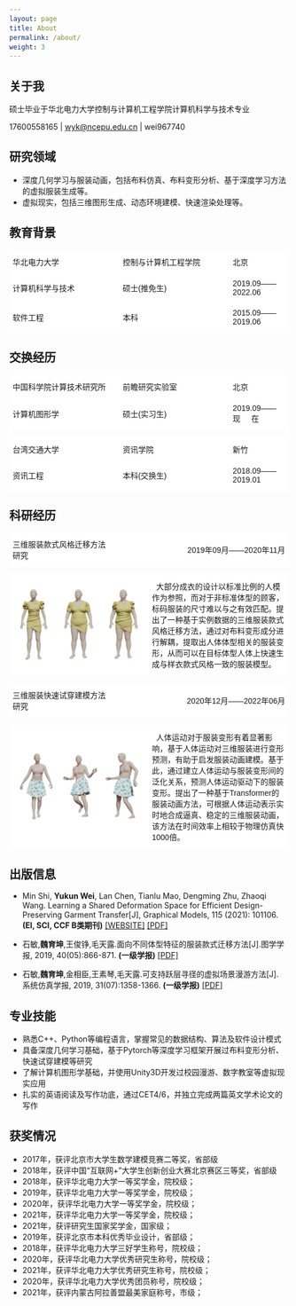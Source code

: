 ```yaml
---
layout: page
title: About
permalink: /about/
weight: 3
---
```


## 关于我

硕士毕业于华北电力大学控制与计算机工程学院计算机科学与技术专业

17600558165 \| wyk@ncepu.edu.cn \| wei967740

## 研究领域

* 深度几何学习与服装动画，包括布料仿真、布料变形分析、基于深度学习方法的虚拟服装生成等。
* 虚拟现实，包括三维图形生成、动态环境建模、快速渲染处理等。

## 教育背景


<style type="text/css">
.tg  {border-collapse:collapse;border-spacing:0;width:100%}
.tg td{font-family:Arial, sans-serif;padding:10px 5px;width:34%;border-style:solid;border-width:1px;overflow:hidden;word-break:normal;border-color:black;}
.tg th{font-family:Arial, sans-serif;font-size:14px;font-weight:normal;padding:10px 5px;border-style:solid;border-width:1px;overflow:hidden;word-break:normal;border-color:black;}
.tg .tg-zv4m{background-color:#ffffff;border-color:#ffffff;text-align:left;vertical-align:center;width:39.5%}
.tg .tg-sci-project-name{background-color:#ffffff;border-color:#ffffff;text-align:left;vertical-align:center;width:20%}
.tg .tg-sci-project-date{background-color:#ffffff;border-color:#ffffff;text-align:right;vertical-align:center;}
.tg .tg-sci-project-img{background-color:#ffffff;border-color:#ffffff;text-align:center;vertical-align:center;}
.tg .tg-sci-project-abstract{background-color:#ffffff;border-color:#ffffff;text-align:;vertical-align:center;}
</style>

<table class="tg">
	<tr>
		<td class="tg-zv4m">华北电力大学</td>
		<td class="tg-zv4m">控制与计算机工程学院</td>
		<td class="tg-zv4m">北京</td>
	</tr>
  <tr>
    <td class="tg-zv4m">计算机科学与技术</td>
    <td class="tg-zv4m">硕士(推免生)</td>
    <td class="tg-zv4m">2019.09——2022.06</td>
  </tr>
  <tr>
    <td class="tg-zv4m">软件工程</td>
    <td class="tg-zv4m">本科</td>
    <td class="tg-zv4m">2015.09——2019.06</td>
  </tr>  
</table>

## 交换经历



<table class="tg">
  <tr>
	<td class="tg-zv4m">中国科学院计算技术研究所</td>
	<td class="tg-zv4m">前瞻研究实验室</td>
	<td class="tg-zv4m">北京</td>
  </tr>
  <tr>
    <td class="tg-zv4m">计算机图形学</td>
    <td class="tg-zv4m">硕士(实习生)</td>
    <td class="tg-zv4m">2019.09——现&nbsp;&nbsp;&nbsp;&nbsp;&nbsp;在</td>
  </tr>
</table>



<table class="tg">
	<tr>
		<td class="tg-zv4m">台湾交通大学</td>
		<td class="tg-zv4m">资讯学院</td>
		<td class="tg-zv4m">新竹</td>
	</tr>
  <tr>
    <td class="tg-zv4m">资讯工程</td>
    <td class="tg-zv4m">本科(交换生)</td>
    <td class="tg-zv4m">2018.09——2019.01</td>
  </tr>
</table>




## 科研经历


<table class="tg">
	<tr >
		<td class="tg-sci-project-name">三维服装款式风格迁移方法研究</td>
		<td class="tg-sci-project-date">2019年09月——2020年11月</td>
	</tr>
</table>

<table class="tg">
	<tr >
		<td class="tg-sci-project-img"><img src="/about_resources/garment_transfer.png" width="90%"></td>
		<td  class="tg-sci-project-abstract">&nbsp;&nbsp;大部分成衣的设计以标准比例的人模作为参照，而对于非标准体型的顾客，标码服装的尺寸难以与之有效匹配。提出了一种基于实例数据的三维服装款式风格迁移方法，通过对布料变形成分进行解耦，提取出人体体型相关的服装变形，从而可以在目标体型人体上快速生成与样衣款式风格一致的服装模型。</td>
	</tr>
	
</table>


<table class="tg">
	<tr >
		<td class="tg-sci-project-name">三维服装快速试穿建模方法研究</td>
		<td class="tg-sci-project-date">2020年12月——2022年06月</td>
	</tr>
</table>

<table class="tg">
	<tr >
		<td class="tg-sci-project-img"><img src="/about_resources/virtual_fitting.png" width="90%"></td>
		<td  class="tg-sci-project-abstract">&nbsp;&nbsp;人体运动对于服装变形有着显著影响，基于人体运动对三维服装进行变形预测，有助于启发服装动画建模。基于此，通过建立人体运动与服装变形间的泛化关系，预测人体运动驱动下的服装变形。提出了一种基于Transformer的服装动画方法，可根据人体运动表示实时地合成逼真、稳定的三维服装动画，该方法在时间效率上相较于物理仿真快1000倍。</td>
	</tr>
	
</table>



## 出版信息


* Min Shi, **Yukun Wei**, Lan Chen, Tianlu Mao, Dengming Zhu, Zhaoqi Wang. Learning a Shared Deformation Space for Efficient Design-Preserving Garment Transfer[J], Graphical Models, 115 (2021): 101106. **(EI, SCI, CCF B类期刊)** [[WEBSITE]](https://www.sciencedirect.com/science/article/pii/S1524070321000114) [[PDF]](/papers/P_21_GMOD.pdf)

* 石敏,**魏育坤**,王俊铮,毛天露.面向不同体型特征的服装款式迁移方法[J].图学学报, 2019, 40(05):866-871. **(一级学报)** [[PDF]](/papers/garment_transfer.pdf)

* 石敏,**魏育坤**,金相臣,王素琴,毛天露.可支持跃层寻径的虚拟场景漫游方法[J]. 系统仿真学报, 2019, 31(07):1358-1366. **(一级学报)** [[PDF]](/papers/path_planning.pdf)


## 专业技能


* 熟悉C++、Python等编程语言，掌握常见的数据结构、算法及软件设计模式
* 具备深度几何学习基础，基于Pytorch等深度学习框架开展过布料变形分析、快速试穿建模等研究
* 了解计算机图形学基础，并使用Unity3D开发过校园漫游、数字教室等虚拟现实应用
* 扎实的英语阅读及写作功底，通过CET4/6，并独立完成两篇英文学术论文的写作


## 获奖情况

* 2017年，获评北京市大学生数学建模竞赛二等奖，省部级
* 2018年，获评中国“互联网+”大学生创新创业大赛北京赛区三等奖，省部级
* 2018年，获评华北电力大学一等奖学金，院校级；
* 2019年，获评华北电力大学一等奖学金，院校级；
* 2020年，获评华北电力大学一等奖学金，院校级；
* 2021年，获评华北电力大学一等奖学金，院校级；
* 2021年，获评研究生国家奖学金，国家级；
* 2019年，获评北京市本科优秀毕业设计，省部级；
* 2018年，获评华北电力大学三好学生称号，院校级；
* 2020年，获评华北电力大学优秀研究生称号，院校级；
* 2021年，获评华北电力大学优秀研究生称号，院校级；
* 2020年，获评华北电力大学优秀团员称号，院校级；
* 2021年，获评内蒙古阿拉善盟最美家庭称号，市级；

